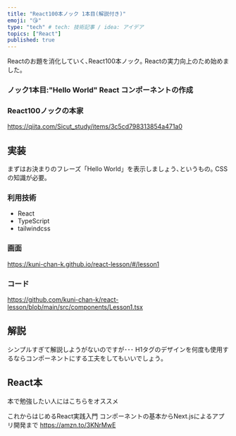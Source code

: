 ```yaml
---
title: "React100本ノック 1本目(解説付き)"
emoji: "😘"
type: "tech" # tech: 技術記事 / idea: アイデア
topics: ["React"]
published: true
---
```


Reactのお題を消化していく､React100本ノック｡
Reactの実力向上のため始めました｡

### ノック1本目:"Hello World" React コンポーネントの作成
### React100ノックの本家
https://qiita.com/Sicut_study/items/3c5cd798313854a471a0


## 実装
まずはお決まりのフレーズ「Hello World」を表示しましょう､というもの｡
CSSの知識が必要｡

### 利用技術
- React
- TypeScript
- tailwindcss

### 画面
https://kuni-chan-k.github.io/react-lesson/#/lesson1

### コード
https://github.com/kuni-chan-k/react-lesson/blob/main/src/components/Lesson1.tsx

## 解説
シンプルすぎて解説しようがないのですが･･･
H1タグのデザインを何度も使用するならコンポーネントにする工夫をしてもいいでしょう｡

## React本
本で勉強したい人にはこちらをオススメ

これからはじめるReact実践入門 コンポーネントの基本からNext.jsによるアプリ開発まで
https://amzn.to/3KNrMwE
